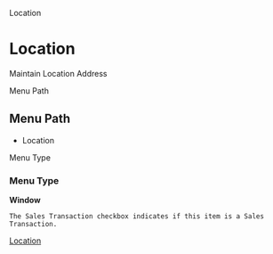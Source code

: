 
Location
# Location


Maintain Location Address

Menu Path
## Menu Path



- Location

Menu Type
### Menu Type

**Window**

```
The Sales Transaction checkbox indicates if this item is a Sales Transaction.
```

[Location](functional-guide/window/window-location.md)